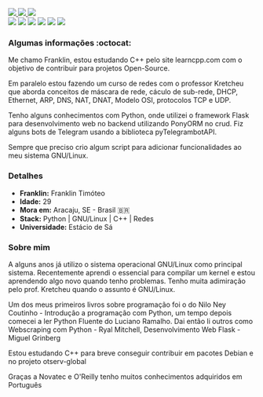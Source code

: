 <div>
    <a target='_blank' href="https://twitter.com/_ftimoteo">
        <img src="https://img.shields.io/badge/Twitter-1DA1F2?style=for-the-badge&logo=twitter&logoColor=white">
    </a>
    <a target='_blank' href="https://linkedin.com/in/franklintimoteo">
        <img src="https://img.shields.io/badge/LinkedIn-0077B5?style=for-the-badge&logo=linkedin&logoColor=white">
    </a>
     <a target='_blank' href="https://t.me/franklintimoteo">
        <img src="https://img.shields.io/badge/-Telegram-blue?style=for-the-badge&logo=telegram">
    </a>
  </br>
    <img src="https://img.shields.io/badge/-Python-yellow?style=flat-square&logo=python&logoColor=white">
    <img src="https://img.shields.io/badge/-C%2B%2B-blue?style=flat-square&logo=c++">
    <img src="https://img.shields.io/badge/-GNU%2FLinux-red?style=flat-square&logo=gnu">
    <img src="https://img.shields.io/badge/-Neovim-%23519d3b?style=flat-square&logo=neovim&logoColor=blue">
    <img src="https://img.shields.io/badge/-Tmux-%3C3c3c?style=flat-square&logo=tmux&logoColor=3c3c3c">
    <img src="https://img.shields.io/badge/-Debian-a80030?style=flat-square&logo=Debian&logoColor=white">
</div>

### Algumas informações :octocat:

Me chamo Franklin, estou estudando C++ pelo site learncpp.com com o objetivo de contribuir para projetos Open-Source.

Em paralelo estou fazendo um curso de redes com o professor Kretcheu que aborda conceitos de máscara de rede, cáculo de sub-rede, DHCP, Ethernet, ARP, DNS, NAT, DNAT, Modelo OSI, protocolos TCP e UDP.

Tenho alguns conhecimentos com Python, onde utilizei o framework Flask para desenvolvimento web no backend utilizando PonyORM no crud. Fiz alguns bots de Telegram usando a biblioteca pyTelegrambotAPI. 

Sempre que preciso crio algum script para adicionar funcionalidades ao meu sistema GNU/Linux.


### Detalhes

* **Franklin:** Franklin Timóteo
* **Idade:** 29
* **Mora em:** Aracaju, SE - Brasil :brazil:
* **Stack:** Python | GNU/Linux | C++ | Redes
* **Universidade:** Estácio de Sá


### Sobre mim

A alguns anos já utilizo o sistema operacional GNU/Linux como principal sistema.
Recentemente aprendi o essencial para compilar um kernel e estou aprendendo algo novo quando tenho problemas. Tenho muita adimiração pelo prof. Kretcheu quando o assunto é GNU/Linux.

Um dos meus primeiros livros sobre programação foi o do Nilo Ney Coutinho - Introdução a programação com Python, um tempo depois comecei a ler Python Fluente do Luciano Ramalho. Dai então li outros como Webscraping com Python - Ryal Mitchell, Desenvolvimento Web Flask - Miguel Grinberg

Estou estudando C++ para breve conseguir contribuir em pacotes Debian e no projeto otserv-global

Graças a Novatec e O'Reilly tenho muitos conhecimentos adquiridos em Português
